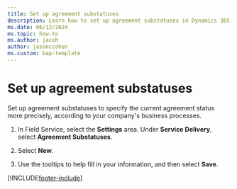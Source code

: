 ```yaml
---
title: Set up agreement substatuses
description: Learn how to set up agreement substatuses in Dynamics 365 Field Service
ms.date: 06/12/2024
ms.topic: how-to
ms.author: jacoh
author: jasonccohen
ms.custom: bap-template
---
```

# Set up agreement substatuses

Set up agreement substatuses to specify the current agreement status more precisely, according to your company's business processes.  
  
1. In Field Service, select the **Settings** area. Under **Service Delivery**, select **Agreement Substatuses**.  
  
1. Select **New**.  
  
1. Use the tooltips to help fill in your information, and then select **Save**.  
  
[!INCLUDE[footer-include](../includes/footer-banner.md)]
